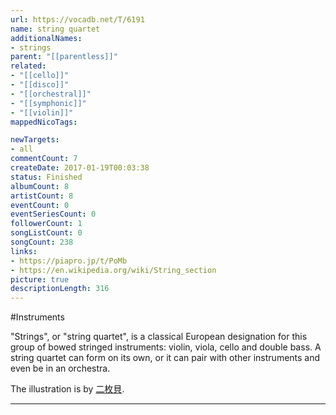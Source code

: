 ```yaml
---
url: https://vocadb.net/T/6191
name: string quartet
additionalNames: 
- strings
parent: "[[parentless]]"
related:
- "[[cello]]"
- "[[disco]]"
- "[[orchestral]]"
- "[[symphonic]]"
- "[[violin]]"
mappedNicoTags:

newTargets:
- all
commentCount: 7
createDate: 2017-01-19T00:03:38
status: Finished
albumCount: 8
artistCount: 8
eventCount: 0
eventSeriesCount: 0
followerCount: 1
songListCount: 0
songCount: 238
links: 
- https://piapro.jp/t/PoMb
- https://en.wikipedia.org/wiki/String_section
picture: true
descriptionLength: 316
---
```


#Instruments

"Strings", or "string quartet", is a classical European designation for this group of bowed stringed instruments: violin, viola, cello and double bass. A string quartet can form on its own, or it can pair with other instruments and even be in an orchestra.

The illustration is by [二枚貝](https://piapro.jp/clumselly).

---

